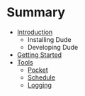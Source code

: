 # Summary

* [Introduction](README.md)
   * Installing Dude
   * Developing Dude
* [Getting Started](getting_started.md)
* [Tools](tools.md)
   * [Pocket](pocket.md)
   * [Schedule](schedule.md)
   * [Logging](logging.md)

